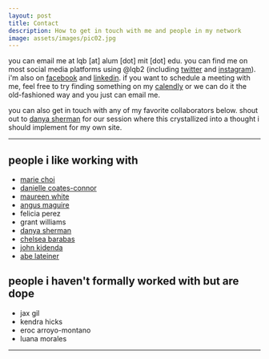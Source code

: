 ```yaml
---
layout: post
title: Contact
description: How to get in touch with me and people in my network
image: assets/images/pic02.jpg
---
```


you can email me at lqb [at] alum [dot] mit [dot] edu. you can find me on most social media platforms using @lqb2 (including [twitter](https://twitter.com/lqb2) and [instagram](https://www.instagram.com/lqb2/)). i'm also on [facebook](https://www.facebook.com/lqbii) and [linkedin](https://www.linkedin.com/in/lawrencebarrinerii/). if you want to schedule a meeting with me, feel free to try finding something on my [calendly](https://calendly.com/lqb2) or we can do it the old-fashioned way and you just can email me.

you can also get in touch with any of my favorite collaborators below. shout out to [danya sherman](https://www.danyasherman.com/) for our session where this crystallized into a thought i should implement for my own site. 

---

## people i like working with

* [marie choi](https://www.radioproject.org/desk/marie-choi/)
* [danielle coates-connor](https://www.coatesconnor.com/)
* [maureen white](http://www.maureenwhitephotography.com/)
* [angus maguire](http://madewithangus.com/)
* felicia perez
* grant williams
* [danya sherman](https://www.danyasherman.com/)
* [chelsea barabas](http://www.chelsbar.com/)
* [john kidenda](https://twitter.com/johnkidenda)
* [abe lateiner](http://www.risksomething.org/)

## people i haven't formally worked with but are dope

* jax gil
* kendra hicks
* eroc arroyo-montano
* luana morales

---

<!-- ## people in my network looking for good work 

- camilo
- tiffany morris  -->

<!-- Calendly badge widget begin -->
<link href="https://assets.calendly.com/assets/external/widget.css" rel="stylesheet">
<script src="https://assets.calendly.com/assets/external/widget.js" type="text/javascript"></script>
<script type="text/javascript">Calendly.initBadgeWidget({url: 'https://calendly.com/lqb2', text: 'Schedule time with me', color: '#00a2ff', branding: true});</script>
<!-- Calendly badge widget end -->